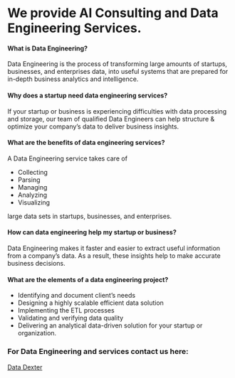 # We provide AI Consulting and Data Engineering Services.

#### What is Data Engineering?

Data Engineering is the process of transforming large amounts of startups, businesses, and enterprises data, into useful systems that are prepared for in-depth business analytics and intelligence.

#### Why does a startup need data engineering services?

If your startup or business is experiencing difficulties with data processing and storage, our team of qualified Data Engineers can help structure & optimize your company’s data to deliver business insights.

#### What are the benefits of data engineering services?

A Data Engineering service takes care of

- Collecting
- Parsing
- Managing
- Analyzing
- Visualizing 

large data sets in startups, businesses, and enterprises.

#### How can data engineering help my startup or business?

Data Engineering makes it faster and easier to extract useful information from a company’s data. As a result, these insights help to make accurate business decisions.

#### What are the elements of a data engineering project?

- Identifying and document client’s needs
- Designing a highly scalable efficient data solution
- Implementing the ETL processes
- Validating and verifying data quality
- Delivering an analytical data-driven solution for your startup or organization.

### For Data Engineering and services contact us here:

[Data Dexter](https://twitter.com/DataDexter_)

